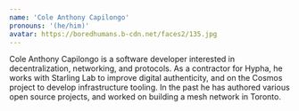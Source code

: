 ```yaml
---
name: 'Cole Anthony Capilongo'
pronouns: '(he/him)'
avatar: https://boredhumans.b-cdn.net/faces2/135.jpg
---
```

Cole Anthony Capilongo is a software developer interested in decentralization, networking, and protocols. As a contractor for Hypha, he works with Starling Lab to improve digital authenticity, and on the Cosmos project to develop infrastructure tooling. In the past he has authored various open source projects, and worked on building a mesh network in Toronto. 
        